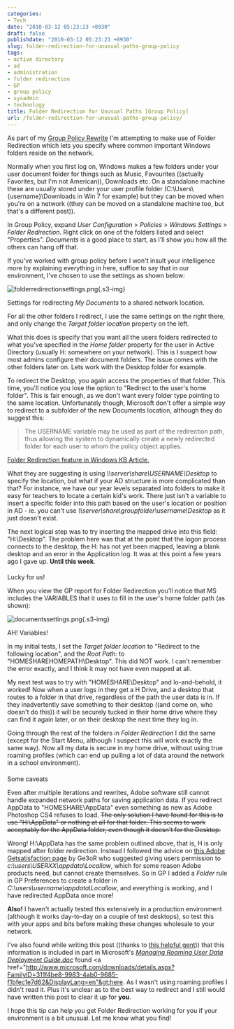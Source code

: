 ```yaml
---
categories:
- Tech
date: "2010-03-12 05:23:23 +0930"
draft: false
publishdate: "2010-03-12 05:23:23 +0930"
slug: folder-redirection-for-unusual-paths-group-policy
tags:
- active directory
- ad
- administration
- folder redirection
- GP
- group policy
- sysadmin
- technology
title: Folder Redirection for Unusual Paths [Group Policy]
url: /folder-redirection-for-unusual-paths-group-policy/
---
```

As part of my [Group Policy
Rewrite](//the.geekorium.com.au/?s=group+policy) I'm attempting to make
use of Folder Redirection which lets you specify where common important
Windows folders reside on the network.

Normally when you first log on, Windows makes a few folders under your
user document folder for things such as Music, Favourites ((actually
Favorites, but I'm not American)), Downloads etc. On a standalone
machine these are usually stored under your user profile folder
(C:\\Users\\{username}\\Downloads in Win 7 for example) but they can be
moved when you're on a network ((they can be moved on a standalone
machine too, but that's a different post)).

In Group Policy, expand *User Configuration* &gt; *Policies* &gt;
*Windows Settings* &gt; *Folder Redirection*. Right click on one of the
folders listed and select "Properties". *Documents* is a good place to
start, as I'll show you how all the others can hang off that.

If you've worked with group policy before I won't insult your
intelligence more by explaining everything in here, suffice to say that
in our environment, I've chosen to use the settings as shown below:

![folderredirectionsettings.png](https://turbo.geekorium.com.au/images/folderredirectionsettings.png){.s3-img}

Settings for redirecting *My Documents* to a shared network location.

For all the other folders I redirect, I use the same settings on the
right there, and only change the *Target folder location* property on
the left.

What this does is specify that you want all the users folders redirected
to what you've specified in the *Home folder* property for the user in
Active Directory (usually H: somewhere on your network). This is I
suspect how most admins configure their document folders. The issue
comes with the other folders later on. Lets work with the Desktop folder
for example.

To redirect the Desktop, you again access the properties of that folder.
This time, you'll notice you lose the option to "Redirect to the user's
home folder". This is fair enough, as we don't want every folder type
pointing to the same location. Unfortunately though, Microsoft don't
offer a simple way to redirect to a subfolder of the new Documents
location, although they do suggest this:

> The USERNAME variable may be used as part of the redirection path,
> thus allowing the system to dynamically create a newly redirected
> folder for each user to whom the policy object applies.

[Folder Redirection feature in Windows KB
Article.](http://support.microsoft.com/kb/232692)

What they are suggesting is using *\\\\server\\share\\USERNAME\\Desktop*
to specify the location, but what if your AD structure is more
complicated than that? For instance, we have our year levels separated
into folders to make it easy for teachers to locate a certain kid's
work. There just isn't a variable to insert a specific folder into this
path based on the user's location or position in AD - ie. you can't use
*\\\\server\\share\\groupfolder\\username\\Desktop* as it just doesn't
exist.

The next logical step was to try inserting the mapped drive into this
field: "H:\\Desktop". The problem here was that at the point that the
logon process connects to the desktop, the H: has not yet been mapped,
leaving a blank desktop and an error in the Application log. It was at
this point a few years ago I gave up. **Until this week**.

####

Lucky for us!

When you view the GP report for Folder Redirection you'll notice that MS
includes the VARIABLES that it uses to fill in the user's home folder
path (as shown):

![documentssettings.png](https://turbo.geekorium.com.au/images/documentssettings.png){.s3-img}

AH! Variables!

In my initial tests, I set the *Target folder location* to "Redirect to
the following location", and the *Root Path:* to
"HOMESHAREHOMEPATH\\Desktop". This did NOT work. I can't remember the
error exactly, and I think it may not have even mapped at all.

My next test was to try with "HOMESHARE\\Desktop" and lo-and-behold, it
worked! Now when a user logs in they get a H Drive, and a desktop that
routes to a folder in that drive, regardless of the path the user data
is in. If they inadvertently save something to their desktop ((and come
on, who doesn't do this)) it will be securely tucked in their home drive
where they can find it again later, or on their desktop the next time
they log in.

Going through the rest of the folders in *Folder Redirection* I did the
same (except for the Start Menu, although I suspect this will work
exactly the same way). Now all my data is secure in my home drive,
without using true roaming profiles (which can end up pulling a lot of
data around the network in a school environment).

####

Some caveats

Even after multiple iterations and rewrites, Adobe software still cannot
handle expanded network paths for saving application data. If you
redirect AppData to "HOMESHARE\\AppData" even something as new as Adobe
Photoshop CS4 refuses to load. ~~The only solution I have found for this
is to use "H:\\AppData" or nothing at all for that folder. This seems to
work acceptably for the AppData folder, even though it doesn't for the
Desktop.~~

Wrong! H:\\AppData has the same problem outlined above, that is, H is
only mapped after folder redirection. Instead I followed the advice on
[this Adobe Getsatisfaction
page](http://getsatisfaction.com/adobe/topics/why_do_adobe_products_crash_in_a_roaming_user_profile_environment)
by Ge3oR who suggested giving users permission to
*c:\\users\\USERXX\\appdata\\Locallow*, which for some reason Adobe
products need, but cannot create themselves. So in GP I added a *Folder*
rule in GP Preferences to create a folder in
*C:\\users\\username\\appdata\\Locallow*, and everything is working, and
I have redirected AppData once more!

**Also!** I haven't actually tested this extensively in a production
environment (although it works day-to-day on a couple of test desktops),
so test this with your apps and bits before making these changes
wholesale to your network.

I've also found while writing this post ((thanks to [this helpful
gent](http://blog.amal.net/?p=2706))) that this information is included
in part in Microsoft's *[Managing Roaming User Data Deployment
Guide.doc](http://download.microsoft.com/download/3/b/a/3ba6d659-6e39-4cd7-b3a2-9c96482f5353/Managing+Roaming+User+Data+Deployment+Guide.doc)*
found &lt;a
href="http://www.microsoft.com/downloads/details.aspx?FamilyID=311f4be8-9983-4ab0-9685-f1bfec1e7d62&DisplayLang=en"&gt;here.
As I wasn't using roaming profiles I didn't read it. Plus it's unclear
as to the best way to redirect and I still would have written this post
to clear it up for **you**.

I hope this tip can help you get Folder Redirection working for you if
your environment is a bit unusual. Let me know what you find!